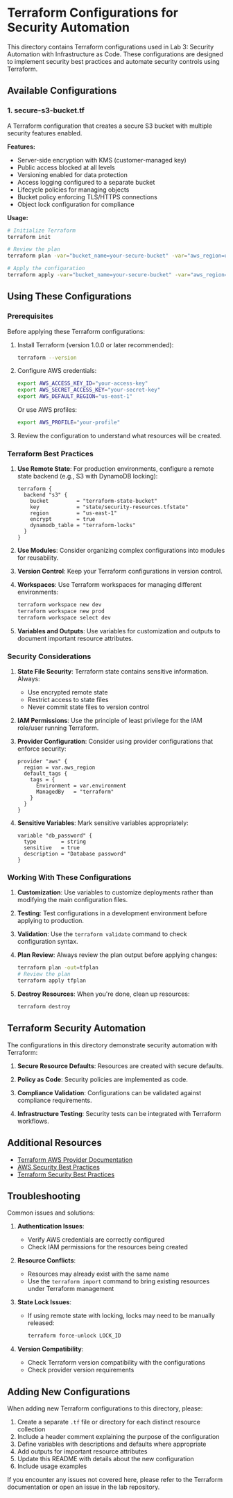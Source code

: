 # Terraform Configurations for Security Automation

This directory contains Terraform configurations used in Lab 3: Security Automation with Infrastructure as Code. These configurations are designed to implement security best practices and automate security controls using Terraform.

## Available Configurations

### 1. secure-s3-bucket.tf

A Terraform configuration that creates a secure S3 bucket with multiple security features enabled.

**Features:**
- Server-side encryption with KMS (customer-managed key)
- Public access blocked at all levels
- Versioning enabled for data protection
- Access logging configured to a separate bucket
- Lifecycle policies for managing objects
- Bucket policy enforcing TLS/HTTPS connections
- Object lock configuration for compliance

**Usage:**
```bash
# Initialize Terraform
terraform init

# Review the plan
terraform plan -var="bucket_name=your-secure-bucket" -var="aws_region=us-east-1"

# Apply the configuration
terraform apply -var="bucket_name=your-secure-bucket" -var="aws_region=us-east-1"
```

## Using These Configurations

### Prerequisites

Before applying these Terraform configurations:

1. Install Terraform (version 1.0.0 or later recommended):
   ```bash
   terraform --version
   ```

2. Configure AWS credentials:
   ```bash
   export AWS_ACCESS_KEY_ID="your-access-key"
   export AWS_SECRET_ACCESS_KEY="your-secret-key"
   export AWS_DEFAULT_REGION="us-east-1"
   ```
   Or use AWS profiles:
   ```bash
   export AWS_PROFILE="your-profile"
   ```

3. Review the configuration to understand what resources will be created.

### Terraform Best Practices

1. **Use Remote State**: For production environments, configure a remote state backend (e.g., S3 with DynamoDB locking):
   ```hcl
   terraform {
     backend "s3" {
       bucket         = "terraform-state-bucket"
       key            = "state/security-resources.tfstate"
       region         = "us-east-1"
       encrypt        = true
       dynamodb_table = "terraform-locks"
     }
   }
   ```

2. **Use Modules**: Consider organizing complex configurations into modules for reusability.

3. **Version Control**: Keep your Terraform configurations in version control.

4. **Workspaces**: Use Terraform workspaces for managing different environments:
   ```bash
   terraform workspace new dev
   terraform workspace new prod
   terraform workspace select dev
   ```

5. **Variables and Outputs**: Use variables for customization and outputs to document important resource attributes.

### Security Considerations

1. **State File Security**: Terraform state contains sensitive information. Always:
   - Use encrypted remote state
   - Restrict access to state files
   - Never commit state files to version control

2. **IAM Permissions**: Use the principle of least privilege for the IAM role/user running Terraform.

3. **Provider Configuration**: Consider using provider configurations that enforce security:
   ```hcl
   provider "aws" {
     region = var.aws_region
     default_tags {
       tags = {
         Environment = var.environment
         ManagedBy   = "terraform"
       }
     }
   }
   ```

4. **Sensitive Variables**: Mark sensitive variables appropriately:
   ```hcl
   variable "db_password" {
     type        = string
     sensitive   = true
     description = "Database password"
   }
   ```

### Working With These Configurations

1. **Customization**: Use variables to customize deployments rather than modifying the main configuration files.

2. **Testing**: Test configurations in a development environment before applying to production.

3. **Validation**: Use the `terraform validate` command to check configuration syntax.

4. **Plan Review**: Always review the plan output before applying changes:
   ```bash
   terraform plan -out=tfplan
   # Review the plan
   terraform apply tfplan
   ```

5. **Destroy Resources**: When you're done, clean up resources:
   ```bash
   terraform destroy
   ```

## Terraform Security Automation

The configurations in this directory demonstrate security automation with Terraform:

1. **Secure Resource Defaults**: Resources are created with secure defaults.

2. **Policy as Code**: Security policies are implemented as code.

3. **Compliance Validation**: Configurations can be validated against compliance requirements.

4. **Infrastructure Testing**: Security tests can be integrated with Terraform workflows.

## Additional Resources

- [Terraform AWS Provider Documentation](https://registry.terraform.io/providers/hashicorp/aws/latest/docs)
- [AWS Security Best Practices](https://docs.aws.amazon.com/wellarchitected/latest/security-pillar/welcome.html)
- [Terraform Security Best Practices](https://www.terraform.io/docs/cloud/guides/recommended-practices/part3.1.html)

## Troubleshooting

Common issues and solutions:

1. **Authentication Issues**:
   - Verify AWS credentials are correctly configured
   - Check IAM permissions for the resources being created

2. **Resource Conflicts**:
   - Resources may already exist with the same name
   - Use the `terraform import` command to bring existing resources under Terraform management

3. **State Lock Issues**:
   - If using remote state with locking, locks may need to be manually released:
     ```bash
     terraform force-unlock LOCK_ID
     ```

4. **Version Compatibility**:
   - Check Terraform version compatibility with the configurations
   - Check provider version requirements

## Adding New Configurations

When adding new Terraform configurations to this directory, please:

1. Create a separate `.tf` file or directory for each distinct resource collection
2. Include a header comment explaining the purpose of the configuration
3. Define variables with descriptions and defaults where appropriate
4. Add outputs for important resource attributes
5. Update this README with details about the new configuration
6. Include usage examples

If you encounter any issues not covered here, please refer to the Terraform documentation or open an issue in the lab repository. 